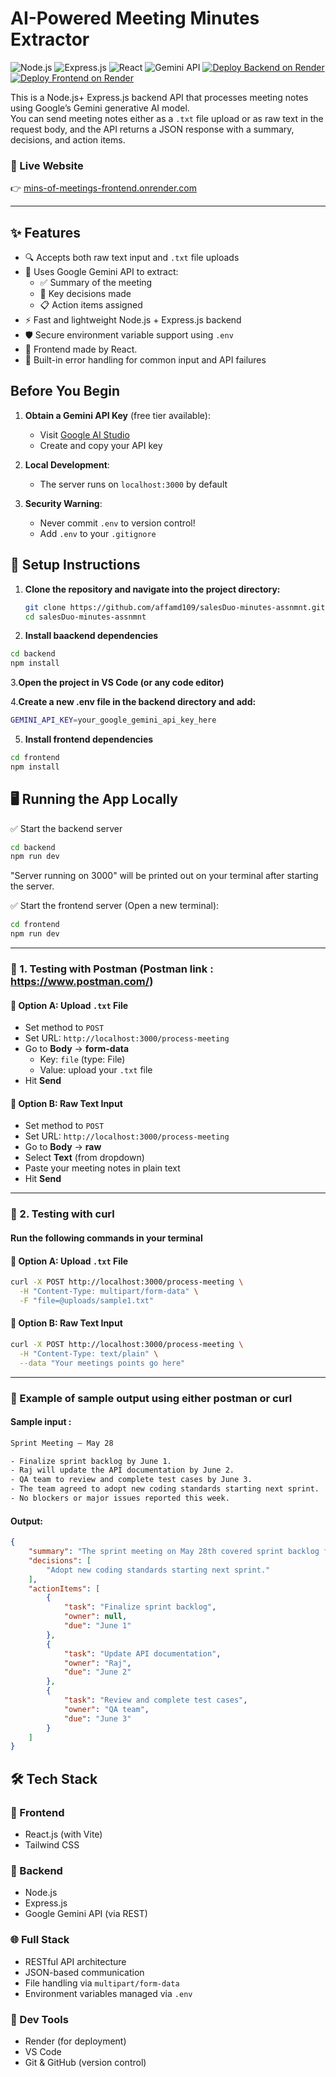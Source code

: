 # AI-Powered Meeting Minutes Extractor

![Node.js](https://img.shields.io/badge/Node.js-18.x-green?logo=node.js)
![Express.js](https://img.shields.io/badge/Express.js-Backend-lightgrey?logo=express)
![React](https://img.shields.io/badge/Frontend-React-61dafb?logo=react)
![Gemini API](https://img.shields.io/badge/Google%20Gemini-API-blueviolet?logo=google)
[![Deploy Backend on Render](https://img.shields.io/badge/Backend-Render-blue?logo=render)](https://render.com)
[![Deploy Frontend on Render](https://img.shields.io/badge/Frontend-Render-blue?logo=render)](https://render.com)


This is a Node.js+ Express.js backend API that processes meeting notes using Google’s Gemini generative AI model.  
You can send meeting notes either as a `.txt` file upload or as raw text in the request body, and the API returns a JSON response with a summary, decisions, and action items.

### 🔗 Live Website  
👉 [mins-of-meetings-frontend.onrender.com](https://mins-of-meetings-frontend.onrender.com)

---

## ✨ Features

- 🔍 Accepts both raw text input and `.txt` file uploads
- 🧠 Uses Google Gemini API to extract:
  - ✅ Summary of the meeting
  - 📌 Key decisions made
  - 📋 Action items assigned
- ⚡ Fast and lightweight Node.js + Express.js backend
- 🛡️ Secure environment variable support using `.env`
- 🔄 Frontend made by  React.
- 🧪 Built-in error handling for common input and API failures


## Before You Begin

1. **Obtain a Gemini API Key** (free tier available):
   - Visit [Google AI Studio](https://aistudio.google.com/)
   - Create and copy your API key

2. **Local Development**:
   - The server runs on `localhost:3000` by default

3. **Security Warning**:
   - Never commit `.env` to version control!
   - Add `.env` to your `.gitignore`
  

## 🚀 Setup Instructions

1. **Clone the repository and navigate into the project directory:**  
   ```bash
   git clone https://github.com/affamd109/salesDuo-minutes-assnmnt.git
   cd salesDuo-minutes-assnmnt
   ```
2. **Install baackend dependencies** 

```bash
cd backend
npm install

```
3.**Open the project in VS Code (or any code editor)**

4.**Create a new .env file in the backend directory and add:**
   ```bash
   GEMINI_API_KEY=your_google_gemini_api_key_here
   ```

5. **Install frontend dependencies** 

```bash
cd frontend
npm install

```

##  🖥️ Running the App Locally
✅ Start the backend server

```bash
cd backend
npm run dev
```
"Server running on 3000" will be printed out on your terminal after starting the server.

✅ Start the frontend server (Open a new terminal):

```bash
cd frontend
npm run dev

```



---

### 📌 1. Testing with Postman (Postman link : https://www.postman.com/)

#### 🔹 Option A: Upload `.txt` File

- Set method to `POST`
- Set URL: `http://localhost:3000/process-meeting`
- Go to **Body** → **form-data**
  - Key: `file` (type: File)
  - Value: upload your `.txt` file
- Hit **Send**



#### 🔹 Option B: Raw Text Input

- Set method to `POST`
- Set URL: `http://localhost:3000/process-meeting`
- Go to **Body** → **raw**
- Select **Text** (from dropdown)
- Paste your meeting notes in plain text
- Hit **Send**

---

### 🧪 2. Testing with curl
#### Run the following commands in your terminal 

#### 🔹 Option A: Upload `.txt` File

```bash
curl -X POST http://localhost:3000/process-meeting \
  -H "Content-Type: multipart/form-data" \
  -F "file=@uploads/sample1.txt"

```
#### 🔹 Option B: Raw Text Input
```bash
curl -X POST http://localhost:3000/process-meeting \
  -H "Content-Type: text/plain" \
  --data "Your meetings points go here"
```
---

### 📌 Example of sample output using either postman or curl

#### Sample input : 

```bash
Sprint Meeting – May 28

- Finalize sprint backlog by June 1.  
- Raj will update the API documentation by June 2.  
- QA team to review and complete test cases by June 3.  
- The team agreed to adopt new coding standards starting next sprint.  
- No blockers or major issues reported this week.

```

#### Output:

```json
{
    "summary": "The sprint meeting on May 28th covered sprint backlog finalization, API documentation updates, QA test case completion, and the adoption of new coding standards in the next sprint.  No significant roadblocks were reported.",
    "decisions": [
        "Adopt new coding standards starting next sprint."
    ],
    "actionItems": [
        {
            "task": "Finalize sprint backlog",
            "owner": null,
            "due": "June 1"
        },
        {
            "task": "Update API documentation",
            "owner": "Raj",
            "due": "June 2"
        },
        {
            "task": "Review and complete test cases",
            "owner": "QA team",
            "due": "June 3"
        }
    ]
}
```


## 🛠️ Tech Stack

### 🧩 Frontend
- React.js (with Vite)
- Tailwind CSS

### 🔧 Backend
- Node.js
- Express.js
- Google Gemini API (via REST)

### 🌐 Full Stack
- RESTful API architecture
- JSON-based communication
- File handling via `multipart/form-data`
- Environment variables managed via `.env`

### 🧪 Dev Tools
- Render (for deployment)
- VS Code 
- Git & GitHub (version control)
